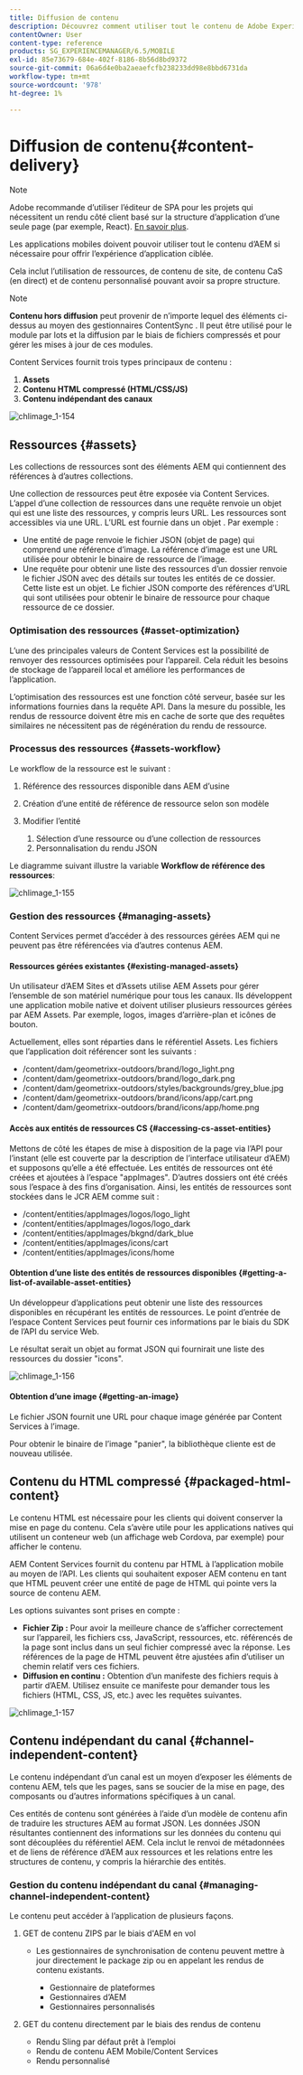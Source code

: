 ```yaml
---
title: Diffusion de contenu
description: Découvrez comment utiliser tout le contenu de Adobe Experience Manager pour diffuser l’expérience de l’application ciblée.
contentOwner: User
content-type: reference
products: SG_EXPERIENCEMANAGER/6.5/MOBILE
exl-id: 85e73679-684e-402f-8186-8b56d8bd9372
source-git-commit: 06a6d4e0ba2aeaefcfb238233dd98e8bbd6731da
workflow-type: tm+mt
source-wordcount: '978'
ht-degree: 1%

---
```


# Diffusion de contenu{#content-delivery}

>[!NOTE]
>
>Adobe recommande d’utiliser l’éditeur de SPA pour les projets qui nécessitent un rendu côté client basé sur la structure d’application d’une seule page (par exemple, React). [En savoir plus](/help/sites-developing/spa-overview.md).

Les applications mobiles doivent pouvoir utiliser tout le contenu d’AEM si nécessaire pour offrir l’expérience d’application ciblée.

Cela inclut l’utilisation de ressources, de contenu de site, de contenu CaS (en direct) et de contenu personnalisé pouvant avoir sa propre structure.

>[!NOTE]
>
>**Contenu hors diffusion** peut provenir de n’importe lequel des éléments ci-dessus au moyen des gestionnaires ContentSync . Il peut être utilisé pour le module par lots et la diffusion par le biais de fichiers compressés et pour gérer les mises à jour de ces modules.

Content Services fournit trois types principaux de contenu :

1. **Assets**
1. **Contenu HTML compressé (HTML/CSS/JS)**
1. **Contenu indépendant des canaux**

![chlimage_1-154](assets/chlimage_1-154.png)

## Ressources {#assets}

Les collections de ressources sont des éléments AEM qui contiennent des références à d’autres collections.

Une collection de ressources peut être exposée via Content Services. L’appel d’une collection de ressources dans une requête renvoie un objet qui est une liste des ressources, y compris leurs URL. Les ressources sont accessibles via une URL. L’URL est fournie dans un objet . Par exemple :

* Une entité de page renvoie le fichier JSON (objet de page) qui comprend une référence d’image. La référence d’image est une URL utilisée pour obtenir le binaire de ressource de l’image.
* Une requête pour obtenir une liste des ressources d’un dossier renvoie le fichier JSON avec des détails sur toutes les entités de ce dossier. Cette liste est un objet. Le fichier JSON comporte des références d’URL qui sont utilisées pour obtenir le binaire de ressource pour chaque ressource de ce dossier.

### Optimisation des ressources {#asset-optimization}

L’une des principales valeurs de Content Services est la possibilité de renvoyer des ressources optimisées pour l’appareil. Cela réduit les besoins de stockage de l’appareil local et améliore les performances de l’application.

L’optimisation des ressources est une fonction côté serveur, basée sur les informations fournies dans la requête API. Dans la mesure du possible, les rendus de ressource doivent être mis en cache de sorte que des requêtes similaires ne nécessitent pas de régénération du rendu de ressource.

### Processus des ressources {#assets-workflow}

Le workflow de la ressource est le suivant :

1. Référence des ressources disponible dans AEM d’usine
1. Création d’une entité de référence de ressource selon son modèle
1. Modifier l’entité

   1. Sélection d’une ressource ou d’une collection de ressources
   1. Personnalisation du rendu JSON

Le diagramme suivant illustre la variable **Workflow de référence des ressources**:

![chlimage_1-155](assets/chlimage_1-155.png)

### Gestion des ressources {#managing-assets}

Content Services permet d’accéder à des ressources gérées AEM qui ne peuvent pas être référencées via d’autres contenus AEM.

#### Ressources gérées existantes {#existing-managed-assets}

Un utilisateur d’AEM Sites et d’Assets utilise AEM Assets pour gérer l’ensemble de son matériel numérique pour tous les canaux. Ils développent une application mobile native et doivent utiliser plusieurs ressources gérées par AEM Assets. Par exemple, logos, images d’arrière-plan et icônes de bouton.

Actuellement, elles sont réparties dans le référentiel Assets. Les fichiers que l’application doit référencer sont les suivants :

* /content/dam/geometrixx-outdoors/brand/logo_light.png
* /content/dam/geometrixx-outdoors/brand/logo_dark.png
* /content/dam/geometrixx-outdoors/styles/backgrounds/grey_blue.jpg
* /content/dam/geometrixx-outdoors/brand/icons/app/cart.png
* /content/dam/geometrixx-outdoors/brand/icons/app/home.png

#### Accès aux entités de ressources CS {#accessing-cs-asset-entities}

Mettons de côté les étapes de mise à disposition de la page via l’API pour l’instant (elle est couverte par la description de l’interface utilisateur d’AEM) et supposons qu’elle a été effectuée. Les entités de ressources ont été créées et ajoutées à l’espace &quot;appImages&quot;. D’autres dossiers ont été créés sous l’espace à des fins d’organisation. Ainsi, les entités de ressources sont stockées dans le JCR AEM comme suit :

* /content/entities/appImages/logos/logo_light
* /content/entities/appImages/logos/logo_dark
* /content/entities/appImages/bkgnd/dark_blue
* /content/entities/appImages/icons/cart
* /content/entities/appImages/icons/home

#### Obtention d’une liste des entités de ressources disponibles {#getting-a-list-of-available-asset-entities}

Un développeur d’applications peut obtenir une liste des ressources disponibles en récupérant les entités de ressources. Le point d’entrée de l’espace Content Services peut fournir ces informations par le biais du SDK de l’API du service Web.

Le résultat serait un objet au format JSON qui fournirait une liste des ressources du dossier &quot;icons&quot;.

![chlimage_1-156](assets/chlimage_1-156.png)

#### Obtention d’une image {#getting-an-image}

Le fichier JSON fournit une URL pour chaque image générée par Content Services à l’image.

Pour obtenir le binaire de l’image &quot;panier&quot;, la bibliothèque cliente est de nouveau utilisée.

## Contenu du HTML compressé {#packaged-html-content}

Le contenu HTML est nécessaire pour les clients qui doivent conserver la mise en page du contenu. Cela s’avère utile pour les applications natives qui utilisent un conteneur web (un affichage web Cordova, par exemple) pour afficher le contenu.

AEM Content Services fournit du contenu par HTML à l’application mobile au moyen de l’API. Les clients qui souhaitent exposer AEM contenu en tant que HTML peuvent créer une entité de page de HTML qui pointe vers la source de contenu AEM.

Les options suivantes sont prises en compte :

* **Fichier Zip :** Pour avoir la meilleure chance de s’afficher correctement sur l’appareil, les fichiers css, JavaScript, ressources, etc. référencés de la page sont inclus dans un seul fichier compressé avec la réponse. Les références de la page de HTML peuvent être ajustées afin d’utiliser un chemin relatif vers ces fichiers.
* **Diffusion en continu :** Obtention d’un manifeste des fichiers requis à partir d’AEM. Utilisez ensuite ce manifeste pour demander tous les fichiers (HTML, CSS, JS, etc.) avec les requêtes suivantes.

![chlimage_1-157](assets/chlimage_1-157.png)

## Contenu indépendant du canal {#channel-independent-content}

Le contenu indépendant d’un canal est un moyen d’exposer les éléments de contenu AEM, tels que les pages, sans se soucier de la mise en page, des composants ou d’autres informations spécifiques à un canal.

Ces entités de contenu sont générées à l’aide d’un modèle de contenu afin de traduire les structures AEM au format JSON. Les données JSON résultantes contiennent des informations sur les données du contenu qui sont découplées du référentiel AEM. Cela inclut le renvoi de métadonnées et de liens de référence d’AEM aux ressources et les relations entre les structures de contenu, y compris la hiérarchie des entités.

### Gestion du contenu indépendant du canal {#managing-channel-independent-content}

Le contenu peut accéder à l’application de plusieurs façons.

1. GET de contenu ZIPS par le biais d&#39;AEM en vol

   * Les gestionnaires de synchronisation de contenu peuvent mettre à jour directement le package zip ou en appelant les rendus de contenu existants.

      * Gestionnaire de plateformes
      * Gestionnaires d’AEM
      * Gestionnaires personnalisés

1. GET du contenu directement par le biais des rendus de contenu

   * Rendu Sling par défaut prêt à l’emploi
   * Rendu de contenu AEM Mobile/Content Services
   * Rendu personnalisé
